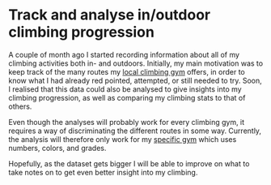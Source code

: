 # Track and analyse in/outdoor climbing progression

A couple of month ago I started recording information about all of my climbing activities both in- and outdoors. Initially, my main motivation was to keep track of the many routes my [local climbing gym](https://www.kletterzentrum-innsbruck.at/en/) offers, in order to know what I had already red pointed, attempted, or still needed to try. Soon, I realised that this data could also be analysed to give insights into my climbing progression, as well as comparing my climbing stats to that of others.

Even though the analyses will probably work for every climbing gym, it requires a way of discriminating the different routes in some way.
Currently, the analysis will therefore only work for my [specific gym](https://www.kletterzentrum-innsbruck.at/en/) which uses numbers, colors, and grades.

Hopefully, as the dataset gets bigger I will be able to improve on what to take notes on to get even better insight into my climbing.
